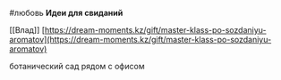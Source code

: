  #любовь
**Идеи для свиданий**

  
[[Влад]]
[https://dream-moments.kz/gift/master-klass-po-sozdaniyu-aromatov](https://dream-moments.kz/gift/master-klass-po-sozdaniyu-aromatov)

  

ботанический сад рядом с офисом